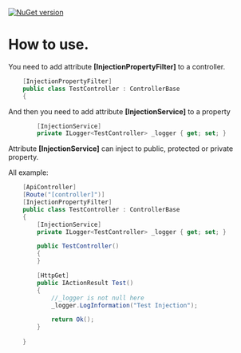 [![NuGet version](https://badge.fury.io/nu/AspCoreDependencyInjectionExtension.InjectionProperty.svg)](https://badge.fury.io/nu/AspCoreDependencyInjectionExtension.InjectionProperty)

# How to use.

You need to add attribute **[InjectionPropertyFilter]** to a controller.

```C#
    [InjectionPropertyFilter]
    public class TestController : ControllerBase
    {
```
And then you need to add attribute **[InjectionService]** to a property

```C#
        [InjectionService]
        private ILogger<TestController> _logger { get; set; }
```   

Attribute **[InjectionService]** can inject to public, protected or private property.

All example:
```C#
    [ApiController]
    [Route("[controller]")]
    [InjectionPropertyFilter]
    public class TestController : ControllerBase
    {
        [InjectionService]
        private ILogger<TestController> _logger { get; set; }

        public TestController()
        {
        }

        [HttpGet]
        public IActionResult Test()
        {
            //_logger is not null here
            _logger.LogInformation("Test Injection");

            return Ok();
        }
       
    }
```
